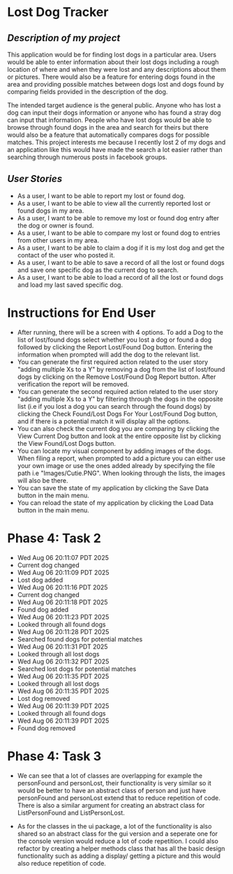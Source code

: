 # **Lost Dog Tracker**

## ***Description of my project***

This application would be for finding lost dogs in a particular area. Users would be able to enter information about their lost dogs including a rough location of where and when they were lost and any descriptions about them or pictures. There would also be a feature for entering dogs found in the area and providing possible matches between dogs lost and dogs found by comparing fields provided in the description of the dog. 

The intended target audience is the general public. Anyone who has lost a dog can input their dogs information or anyone who has found a stray dog can input that information. People who have lost dogs would be able to browse through found dogs in the area and search for theirs but there would also be a feature that automatically compares dogs for possible matches. This project interests me because I recently lost 2 of my dogs and an application like this would have made the search a lot easier rather than searching through numerous posts in facebook groups. 

## ***User Stories***

- As a user, I want to be able to report my lost or found dog.
- As a user, I want to be able to view all the currently reported lost or found dogs in my area. 
- As a user, I want to be able to remove my lost or found dog entry after the dog or owner is found. 
- As a user, I want to be able to compare my lost or found dog to entries from other users in my area. 
- As a user, I want to be able to claim a dog if it is my lost dog and get the contact of the user who posted it. 
- As a user, I want to be able to save a record of all the lost or found dogs and save one specific dog as the current dog to search.
- As a user, I want to be able to load a record of all the lost or found dogs and load my last saved specific dog.

# Instructions for End User
 - After running, there will be a screen with 4 options. To add a Dog to the list of lost/found dogs select whether you lost a dog or found a dog followed by clicking the  Report Lost/Found Dog button. Entering the information when prompted will add the dog to the relevant list. 
 - You can generate the first required action related to the user story "adding multiple Xs to a Y" by removing a dog from the list of lost/found dogs by clicking on the Remove Lost/Found Dog Report button. After verification the report will be removed. 
 - You can generate the second required action related to the user story "adding multiple Xs to a Y" by filtering through the dogs in the opposite list (i.e if you lost a dog you can search through the found dogs) by clicking the Check Found/Lost Dogs For Your Lost/Found Dog button, and if there is a potential match it will display all the options.
 - You can also check the current dog you are comparing by clicking the View Current Dog button and look at the entire opposite list by clicking the View Found/Lost Dogs button.
 - You can locate my visual component by adding images of the dogs. When filing a report, when prompted to add a picture you can either use your own image or use the ones added already by specifying the file path i.e "Images/Cutie.PNG". When looking through the lists, the images will also be there. 
 - You can save the state of my application by clicking the Save Data button in the main menu.
 - You can reload the state of my application by clicking the Load Data button in the main menu.

# Phase 4: Task 2

- Wed Aug 06 20:11:07 PDT 2025
- Current dog changed
- Wed Aug 06 20:11:09 PDT 2025
- Lost dog added
- Wed Aug 06 20:11:16 PDT 2025
- Current dog changed
- Wed Aug 06 20:11:18 PDT 2025
- Found dog added
- Wed Aug 06 20:11:23 PDT 2025
- Looked through all found dogs
- Wed Aug 06 20:11:28 PDT 2025
- Searched found dogs for potential matches
- Wed Aug 06 20:11:31 PDT 2025
- Looked through all lost dogs
- Wed Aug 06 20:11:32 PDT 2025
- Searched lost dogs for potential matches
- Wed Aug 06 20:11:35 PDT 2025
- Looked through all lost dogs
- Wed Aug 06 20:11:35 PDT 2025
- Lost dog removed
- Wed Aug 06 20:11:39 PDT 2025
- Looked through all found dogs
- Wed Aug 06 20:11:39 PDT 2025
- Found dog removed

# Phase 4: Task 3

- We can see that a lot of classes are overlapping for example the personFound and personLost, their functionality is very similar so it would be better to have an abstract class of person and just have personFound and personLost extend that to reduce repetition of code. There is also a similar argument for creating an abstract class for ListPersonFound and ListPersonLost. 
 
- As for the classes in the ui package, a lot of the functionality is also shared so an abstract class for the gui version and a seperate one for the console version would reduce a lot of code repetition. I could also refactor by creating a helper methods class that has all the basic design functionality such as adding a display/ getting a picture and this would also reduce repetition of code. 
